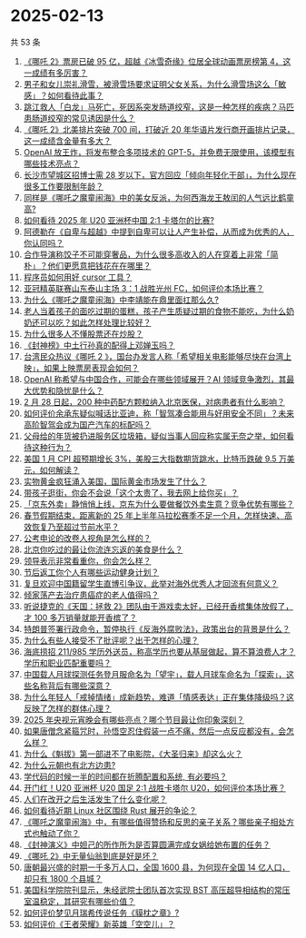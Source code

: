 # 2025-02-13

共 53 条

<!-- BEGIN ZHIHUVIDEO -->
<!-- 最后更新时间 Thu Feb 13 2025 10:12:51 GMT+0800 (China Standard Time) -->
1. [《哪吒 2》票房已破 95 亿，超越《冰雪奇缘》位居全球动画票房榜第 4，这一成绩有多厉害？](https://www.zhihu.com/question/12027514929)
1. [男子和女儿崇礼滑雪，被滑雪场要求证明父女关系，为什么滑雪场这么「敏感」？如何看待此事？](https://www.zhihu.com/question/11748227978)
1. [跳江救人「白龙」马死亡，死因系突发肠道绞窄，这是一种怎样的疾病？马匹患肠道绞窄的常见诱因是什么？](https://www.zhihu.com/question/11974725475)
1. [《哪吒 2》北美排片突破 700 间，打破近 20 年华语片发行商开画排片记录，这一成绩含金量有多大？](https://www.zhihu.com/question/12040197174)
1. [OpenAI 放王炸，将发布整合多项技术的 GPT-5，并免费无限使用，该模型有哪些技术亮点？](https://www.zhihu.com/question/12072969887)
1. [长沙市望城区招博士需 28 岁以下，官方回应「倾向年轻化干部」，为什么现在很多工作要限制年龄？](https://www.zhihu.com/question/11922275653)
1. [同样是《哪吒之魔童闹海》中的美女反派，为何西海龙王敖闰的人气远比鹤童高?](https://www.zhihu.com/question/11998693825)
1. [如何看待 2025 年 U20 亚洲杯中国 2:1 卡塔尔的比赛?](https://www.zhihu.com/question/12040113642)
1. [阿德勒在《自卑与超越》中提到自卑可以让人产生补偿，从而成为优秀的人，你认同吗？](https://www.zhihu.com/question/10786522307)
1. [合作导演称饺子不可能穿奢品，为什么很多高收入的人在穿着上非常「简朴」？他们更愿意把钱花在在哪里？](https://www.zhihu.com/question/11811496132)
1. [程序员如何用好 cursor 工具？](https://www.zhihu.com/question/1339583068)
1. [亚冠精英联赛山东泰山主场 3：1 战胜光州 FC，如何评价本场比赛？](https://www.zhihu.com/question/11950017502)
1. [为什么《哪吒之魔童闹海》中李靖能在鼎里面扛那么久?](https://www.zhihu.com/question/11765332794)
1. [老人当着孩子的面吃过期的蛋糕，孩子产生质疑过期的食物不能吃，为什么奶奶还可以吃？如此怎样处理比较好？](https://www.zhihu.com/question/10832953478)
1. [为什么很多人不懂股票还在炒股？](https://www.zhihu.com/question/3195969657)
1. [《封神榜》中土行孙真的配得上邓婵玉吗？](https://www.zhihu.com/question/333835174)
1. [台湾民众热议《哪吒 2 》，国台办发言人称「希望相关电影能够尽快在台湾上映」，如果上映票房表现会如何？](https://www.zhihu.com/question/12007155020)
1. [OpenAI 称希望与中国合作，可能会在哪些领域展开？AI 领域竞争激烈，其最大优势和隐忧是什么？](https://www.zhihu.com/question/11985031817)
1. [2 月 28 日起，200 种中药配方颗粒纳入北京医保，对病患者有什么影响？](https://www.zhihu.com/question/11797585774)
1. [如何评价余承东疑似喊话比亚迪，称「智驾凑合能用与好用安全不同」？未来高阶智驾会成为国产汽车的标配吗？](https://www.zhihu.com/question/11904160750)
1. [父母给的年货被扔进服务区垃圾箱，疑似当事人回应称实属无奈之举，如何看待这种行为？](https://www.zhihu.com/question/11827129609)
1. [美国 1 月 CPI 超预期增长 3%，美股三大指数期货跳水，比特币跌破 9.5 万美元，如何解读？](https://www.zhihu.com/question/12046273773)
1. [实物黄金疯狂涌入美国，国际黄金市场发生了什么？](https://www.zhihu.com/question/11788535610)
1. [带孩子逛街，你会不会说「这个太贵了，我去网上给你买」？
](https://www.zhihu.com/question/11699277300)
1. [「京东外卖」静悄悄上线，京东为什么要做餐饮外卖生意？竞争优势有哪些？](https://www.zhihu.com/question/11511690178)
1. [春节假期结束，距离新的 25 年上半年马拉松赛季不足一个月，怎样快速、高效恢复乃至超过节前水平？](https://www.zhihu.com/question/11144043211)
1. [公考申论的改卷人视角是怎么样的？](https://www.zhihu.com/question/67149893)
1. [北京你吃过的最让你流连忘返的美食是什么？](https://www.zhihu.com/question/49159385)
1. [领导表示非常看重你，你会怎么样？](https://www.zhihu.com/question/662706135)
1. [节后返工你个人有哪些运动健身计划？](https://www.zhihu.com/question/11132958587)
1. [复旦欢迎中国籍留学生直博引争议，此举对海外优秀人才回流有何意义？](https://www.zhihu.com/question/12028619696)
1. [倾家荡产去治疗患癌症的老人值得吗？](https://www.zhihu.com/question/266071807)
1. [听说捷克的《天国：拯救 2》团队由于游戏卖太好，已经开香槟集体放假了，才 100 多万销量就能开香槟了？](https://www.zhihu.com/question/11923484259)
1. [特朗普签署行政命令，暂停执行《反海外腐败法》，政策出台的背景是什么？](https://www.zhihu.com/question/11887901298)
1. [为什么有些人接受不了批评呢？出于怎样的心理？](https://www.zhihu.com/question/11393381382)
1. [海底捞招 211/985 学历外送员，称高学历也要从基层做起，算不算浪费人才？学历和职业匹配重要吗？](https://www.zhihu.com/question/11988383363)
1. [中国载人月球探测任务登月服命名为「望宇」，载人月球车命名为「探索」，这些名称背后有哪些深意？](https://www.zhihu.com/question/11981860892)
1. [为什么年轻人「戒掉情绪」成新趋势，难道「情感表达」正在集体降级吗？这反映了怎样的群体心理？](https://www.zhihu.com/question/11783707647)
1. [2025 年央视元宵晚会有哪些亮点？哪个节目最让你印象深刻？](https://www.zhihu.com/question/12037681290)
1. [如果唐僧念紧箍咒时，孙悟空忍住假装一点不痛，然后一点反应都没有，会怎么样？](https://www.zhihu.com/question/6304519634)
1. [为什么《魁拔》第一部进不了电影院，《大圣归来》却这么火？](https://www.zhihu.com/question/33043288)
1. [为什么元朝也有北方边患?](https://www.zhihu.com/question/11046133721)
1. [学代码的时候一半的时间都在折腾配置和系统, 有必要吗？](https://www.zhihu.com/question/8435690673)
1. [开门红！U20 亚洲杯 U20 国足 2:1 战胜卡塔尔 U20，如何评价本场比赛？](https://www.zhihu.com/question/12044929294)
1. [人们在改开之后生活发生了什么变化呢？](https://www.zhihu.com/question/3232154336)
1. [如何看待近期 Linux 社区围绕 Rust 展开的争论？](https://www.zhihu.com/question/11940762516)
1. [《哪吒之魔童闹海》中，有哪些值得赞扬和反思的亲子关系？哪些亲子相处方式也触动了你？](https://www.zhihu.com/question/11161203483)
1. [《封神演义》中妲己的所作所为是否算圆满完成女娲给她布置的任务？](https://www.zhihu.com/question/39249005)
1. [《哪吒 2》中无量仙翁到底是好是坏？](https://www.zhihu.com/question/11766338153)
1. [唐朝最兴盛的时期一千多万人口，全国 1600 县，为何现在全国 14 亿人口，却只有 1800 个县城？](https://www.zhihu.com/question/11204460564)
1. [美国科学院院刊显示，朱经武院士团队首次实现 BST 高压超导相结构的常压室温稳定，其研究有哪些价值？](https://www.zhihu.com/question/11915449278)
1. [如何评价梦见月瑞希传说任务《貘枕之章》?](https://www.zhihu.com/question/11992607297)
1. [如何评价《王者荣耀》新英雄「空空儿」？](https://www.zhihu.com/question/11533201137)
<!-- END ZHIHUVIDEO -->
